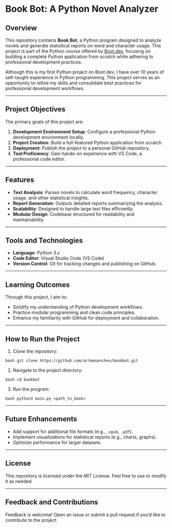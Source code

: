 # Book Bot: A Python Novel Analyzer

## Overview
This repository contains **Book Bot**, a Python program designed to analyze novels and generate statistical reports on word and character usage. This project is part of the Python course offered by [Boot.dev](https://boot.dev), focusing on building a complete Python application from scratch while adhering to professional development practices.

Although this is my first Python project on Boot.dev, I have over 10 years of self-taught experience in Python programming. This project serves as an opportunity to refine my skills and consolidate best practices for professional development workflows.

---

## Project Objectives
The primary goals of this project are:

1. **Development Environment Setup**: Configure a professional Python development environment locally.
2. **Project Creation**: Build a full-featured Python application from scratch.
3. **Deployment**: Publish the project to a personal GitHub repository.
4. **Tool Proficiency**: Gain hands-on experience with VS Code, a professional code editor.

---

## Features
- **Text Analysis**: Parses novels to calculate word frequency, character usage, and other statistical insights.
- **Report Generation**: Outputs detailed reports summarizing the analysis.
- **Scalability**: Designed to handle large text files efficiently.
- **Modular Design**: Codebase structured for readability and maintainability.

---

## Tools and Technologies
- **Language**: Python 3.x
- **Code Editor**: Visual Studio Code (VS Code)
- **Version Control**: Git for tracking changes and publishing on GitHub.

---

## Learning Outcomes
Through this project, I aim to:
- Solidify my understanding of Python development workflows.
- Practice modular programming and clean code principles.
- Enhance my familiarity with GitHub for deployment and collaboration.

---

## How to Run the Project
1. Clone the repository:
   
`bash
git clone https://github.com/artemsenchev/bookbot.git`

2. Navigate to the project directory:
   
`bash
cd bookbot`

3. Run the program:
   
`bash
python3 main.py <path_to_book>`

---

## Future Enhancements
- Add support for additional file formats (e.g., `.epub`, `.pdf`).
- Implement visualizations for statistical reports (e.g., charts, graphs).
- Optimize performance for larger datasets.

---

## License
This repository is licensed under the MIT License. Feel free to use or modify it as needed.

---

## Feedback and Contributions
Feedback is welcome! Open an issue or submit a pull request if you’d like to contribute to the project.
